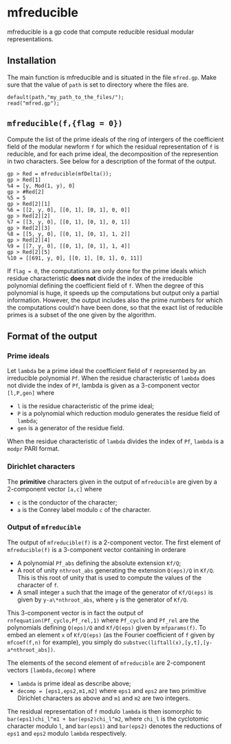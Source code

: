 # mfreducible

mfreducible is a gp code that compute reducible residual modular representations.

## Installation

The main function is mfreducible and is situated in the file ``mfred.gp``. Make sure that the value of ``path`` is set to directory where the files are.

````
default(path,"my_path_to_the_files/");
read("mfred.gp");
````

## `mfreducible(f,{flag = 0})`

Compute the list of the prime ideals of the ring of intergers of the coefficient field of the modular newform `f` for which the residual representation of `f` is reducible, and for each prime ideal, the decomposition of the represention in two characters. See below for a description of the format of the output.

````
gp > Red = mfreducible(mfDelta());
gp > Red[1]
%4 = [y, Mod(1, y), 0]
gp > #Red[2]
%5 = 5
gp > Red[2][1]
%6 = [[2, y, 0], [[0, 1], [0, 1], 0, 0]]
gp > Red[2][2]
%7 = [[3, y, 0], [[0, 1], [0, 1], 0, 1]]
gp > Red[2][3]
%8 = [[5, y, 0], [[0, 1], [0, 1], 1, 2]]
gp > Red[2][4]
%9 = [[7, y, 0], [[0, 1], [0, 1], 1, 4]]
gp > Red[2][5]
%10 = [[691, y, 0], [[0, 1], [0, 1], 0, 11]]
````

If `flag = 0`, the computations are only done for the prime ideals which residue characteristic **does not** divide the index of the irreducible polynomial defining the coefficient field of `f`. When the degree of this polynomial is huge, it speeds up the computations but output only a partial information. However, the output includes also the prime numbers for which the computations could'n have been done, so that the exact list of reducible primes is a subset of the one given by the algorithm.

## Format of the output

### Prime ideals

Let `lambda` be a prime ideal the coefficient field of `f` represented by an irreducible polynomial `Pf`. When the residue characteristic of `lambda` does not divide the index of `Pf`, lambda is given as a  3-component vector `[l,P,gen]` where

* `l` is the residue characteristic of the prime ideal;
* `P` is a polynomial which reduction modulo generates the residue field of `lambda`;
* `gen` is a generator of the residue field.

When the residue characteristic of `lambda` divides the index of `Pf`, `lambda` is a `modpr` PARI format.

### Dirichlet characters

The **primitive** characters given in the output of `mfreducible` are given by a 2-component vector `[a,c]` where

* `c` is the conductor of the character;
* `a` is the Conrey label modulo `c` of the character.

### Output of `mfreducible`

The output of `mfreducible(f)` is a 2-component vector. The first element of `mfreducible(f)` is a 3-component vector containing in orderare

* A polynomial `Pf_abs` defining the absolute extension `Kf/Q`;
* A root of unity `nthroot_abs` generating the extension `Q(eps)/Q` in `Kf/Q`. This is this root of unity that is used to compute the values of the character of `f`.
* A small integer `a` such that the image of the generator of `Kf/Q(eps)` is given by `y-a\*nthroot_abs`, where `y` is the generator of `Kf/Q`.

This 3-component vector is in fact the output of `rnfequation(Pf_cyclo,Pf_rel,1)` where `Pf_cyclo` and `Pf_rel` are the polynomials defining `Q(eps)/Q` and `Kf/Q(eps)` given by `mfparams(f)`. To embed an element `x` of `Kf/Q(eps)` (as the Fourier coefficient of `f` given by `mfcoef(f,n)` for example), you simply do `substvec(liftall(x),[y,t],[y-a*nthroot_abs])`.

The elements of the second element of `mfreducible` are 2-component vectors `[lambda,decomp]` where

* `lambda` is prime ideal as describe above;
* `decomp = [eps1,eps2,m1,m2]` where `eps1` and `eps2` are two primitive Dirichlet characters as above and `m1` and `m2` are two integers.

The residual representation of `f` modulo `lambda` is then isomorphic to `bar(eps1)chi_l^m1 + bar(eps2)chi_l^m2`, where `chi_l` is the cyclotomic character modulo `l`, and `bar(eps1)` and `bar(eps2)` denotes the reductions of `eps1` and `eps2` modulo `lambda` respectively.
